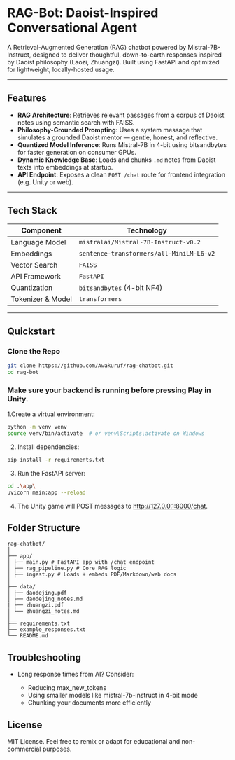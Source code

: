 # RAG-Bot: Daoist-Inspired Conversational Agent

A Retrieval-Augmented Generation (RAG) chatbot powered by Mistral-7B-Instruct, designed to deliver thoughtful, down-to-earth responses inspired by Daoist philosophy (Laozi, Zhuangzi). Built using FastAPI and optimized for lightweight, locally-hosted usage.

---

## Features

-  **RAG Architecture**: Retrieves relevant passages from a corpus of Daoist notes using semantic search with FAISS.
-  **Philosophy-Grounded Prompting**: Uses a system message that simulates a grounded Daoist mentor — gentle, honest, and reflective.
-  **Quantized Model Inference**: Runs Mistral-7B in 4-bit using bitsandbytes for faster generation on consumer GPUs.
-  **Dynamic Knowledge Base**: Loads and chunks `.md` notes from Daoist texts into embeddings at startup.
-  **API Endpoint**: Exposes a clean `POST /chat` route for frontend integration (e.g. Unity or web).

---

## Tech Stack

| Component              | Technology                          |
|------------------------|--------------------------------------|
| Language Model         | `mistralai/Mistral-7B-Instruct-v0.2` |
| Embeddings             | `sentence-transformers/all-MiniLM-L6-v2` |
| Vector Search          | `FAISS`                             |
| API Framework          | `FastAPI`                           |
| Quantization           | `bitsandbytes` (4-bit NF4)          |
| Tokenizer & Model      | `transformers`                      |

---

## Quickstart

### Clone the Repo

```bash
git clone https://github.com/Awakuruf/rag-chatbot.git
cd rag-bot
```

### Make sure your backend is running before pressing Play in Unity.

1.Create a virtual environment:

```bash
python -m venv venv
source venv/bin/activate  # or venv\Scripts\activate on Windows
```

2. Install dependencies:

```bash
pip install -r requirements.txt
```

3. Run the FastAPI server:

```bash
cd .\app\
uvicorn main:app --reload
```

4. The Unity game will POST messages to http://127.0.0.1:8000/chat.
   
## Folder Structure
```
rag-chatbot/
│
├── app/
│ ├── main.py # FastAPI app with /chat endpoint
│ ├── rag_pipeline.py # Core RAG logic
│ ├── ingest.py # Loads + embeds PDF/Markdown/web docs
│
├── data/
│ ├── daodejing.pdf
│ ├── daodejing_notes.md
| ├── zhuangzi.pdf
│ └── zhuangzi_notes.md
│
├── requirements.txt
├── example_responses.txt
└── README.md
```

## Troubleshooting
- Long response times from AI?
Consider:

    - Reducing max_new_tokens
    - Using smaller models like mistral-7b-instruct in 4-bit mode
    - Chunking your documents more efficiently

## License
MIT License. Feel free to remix or adapt for educational and non-commercial purposes.
